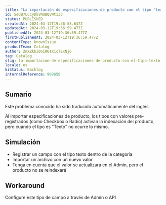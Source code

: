 ```yaml
---
title: "La importación de especificaciones de producto con el tipo 'texto' no activa la indexación del producto."
id: 5eQB7LCCyDbVNQBQvWti33
status: PUBLISHED
createdAt: 2024-03-12T19:36:58.647Z
updatedAt: 2024-03-12T19:36:59.477Z
publishedAt: 2024-03-12T19:36:59.477Z
firstPublishedAt: 2024-03-12T19:36:59.477Z
contentType: knownIssue
productTeam: Catalog
author: 2mXZkbi0oi061KicTExNjo
tag: Catalog
slug: la-importacion-de-especificaciones-de-producto-con-el-tipo-texto-no-activa-la-indexacion-del-producto
locale: es
kiStatus: Backlog
internalReference: 998658
---
```


## Sumario

<div class="alert alert-info">
  <p>Este problema conocido ha sido traducido automáticamente del inglés.</p>
</div>


Al importar especificaciones de producto, los tipos con valores pre-registrados (como Checkbox o Radio) activan la indexación del producto, pero cuando el tipo es "Texto" no ocurre lo mismo.


##

## Simulación



- Registrar un campo con el tipo texto dentro de la categoría
- Importar un archivo con un nuevo valor
- Tenga en cuenta que el valor se actualizará en el Admin, pero el producto no se reindexará



## Workaround


Configure este tipo de campo a través de Admin o API





